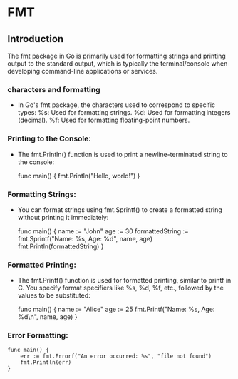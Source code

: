 # FMT

## Introduction
The fmt package in Go is primarily used for formatting strings and printing output to the standard output, 
which is typically the terminal/console when developing command-line applications or services.

### characters and formatting 
- In Go's fmt package, the characters used to correspond to specific types:
    %s: Used for formatting strings.
    %d: Used for formatting integers (decimal).
    %f: Used for formatting floating-point numbers.

### Printing to the Console:
- The fmt.Println() function is used to print a newline-terminated string to the console:

    func main() {
        fmt.Println("Hello, world!")
    }

### Formatting Strings:
- You can format strings using fmt.Sprintf() to create a formatted string without printing it immediately:

    func main() {
      name := "John"
      age := 30
      formattedString := fmt.Sprintf("Name: %s, Age: %d", name, age)
      fmt.Println(formattedString)
    }

### Formatted Printing:
- The fmt.Printf() function is used for formatted printing, similar to printf in C. You specify format specifiers like %s, %d, %f, etc., followed by the values to be substituted:

    func main() {
        name := "Alice"
        age := 25
        fmt.Printf("Name: %s, Age: %d\n", name, age)
    }

### Error Formatting:

    func main() {
        err := fmt.Errorf("An error occurred: %s", "file not found")
        fmt.Println(err)
    }


